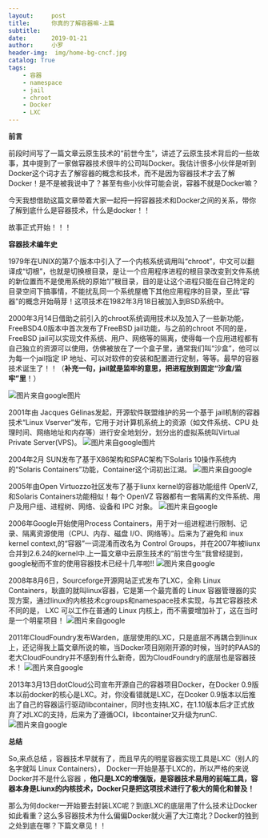```yaml
---
layout:     post
title:      你真的了解容器嘛-上篇
subtitle:   
date:       2019-01-21
author:     小罗
header-img:  img/home-bg-cncf.jpg
catalog: True
tags:
    - 容器
    - namespace
    - jail
    - chroot
    - Docker
    - LXC
---
```


**前言**

前段时间写了一篇文章云原生技术的“前世今生”，讲述了云原生技术背后的一些故事，其中提到了一家做容器技术很牛的公司叫Docker。我估计很多小伙伴是听到Docker这个词才去了解容器的概念和技术，而不是因为容器技术才去了解Docker！是不是被我说中了？甚至有些小伙伴可能会说，容器不就是Docker嘛？

今天我想借助这篇文章带着大家一起捋一捋容器技术和Docker之间的关系，带你了解到底什么是容器技术，什么是docker！！

 故事正式开始！！！



 **容器技术编年史**

1979年在UNIX的第7个版本中引入了一个内核系统调用叫“chroot”，中文可以翻译成“切根”，也就是切换根目录，是让一个应用程序进程的根目录改变到文件系统的新位置而不是使用系统的原始“/”根目录，目的是让这个进程只能在自己特定的目录空间下搞事情，不能扰乱同一个系统屋檐下其他应用程序的目录，至此“容器”的概念开始萌芽！这项技术在1982年3月18日被加入到BSD系统中。

 2000年3月14日借助之前引入的chroot系统调用技术以及加入了一些新功能，FreeBSD4.0版本中首次发布了FreeBSD jail功能，与之前的chroot 不同的是，FreeBSD jail可以实现文件系统、用户、网络等的隔离，使得每一个应用进程都有自己独立的资源可以使用，仿佛被放在了一个盒子里，通常我们叫“沙盒”，他可以为每一个jail指定 IP 地址、可以对软件的安装和配置进行定制，等等。最早的容器技术诞生了！！（**补充一句，jail就是监牢的意思，把进程放到固定“沙盒/监牢”里**！）

 ![图片来自google图片](http://img.zyl.yuandingit.com/1544455105.jpg)



2001年由 Jacques Gélinas发起，开源软件联盟维护的另一个基于 jail机制的容器技术“Linux Vserver”发布，它用于对计算机系统上的资源（如文件系统、CPU 处理时间、网络地址和内存等）进行安全地划分，划分出的虚拟系统叫Virtual Private Server(VPS)。
![图片来自google图片](http://img.zyl.yuandingit.com/1543391362.jpg)




2004年2月 SUN发布了基于X86架构和SPAC架构下Solaris 10操作系统内的“Solaris Containers”功能，Container这个词初出江湖。
![图片来自google](http://img.zyl.yuandingit.com/solaris.png)




2005年由Open Virtuozzo社区发布了基于liunx kernel的容器功能组件 OpenVZ,和Solaris Containers功能相似！每个 OpenVZ 容器都有一套隔离的文件系统、用户及用户组、进程树、网络、设备和 IPC 对象。
![图片来自google](http://img.zyl.yuandingit.com/openVZ.png)





2006年Google开始使用Process Containers，用于对一组进程进行限制、记录、隔离资源使用（CPU、内存、磁盘 I/O、网络等）。后来为了避免和 inux kernel context,的“容器”一词混淆而改名为 Control Groups，并在2007年被liunx合并到2.6.24的kernel中.上一篇文章中云原生技术的“前世今生”我曾经提到，google秘而不宣的使用容器技术已经十几年啦!!
![图片来自google](http://img.zyl.yuandingit.com/Google_logo.png)





2008年8月6日，Sourceforge开源网站正式发布了LXC，全称 Linux Containers，耿直的就叫linux容器，它是第一个最完善的 Linux 容器管理器的实现方案，通过linux的内核技术cgroups和namespace技术实现，与其它容器技术不同的是， LXC 可以工作在普通的 Linux 内核上，而不需要增加补丁，这在当时是一个明星项目！
![图片来自google](http://img.zyl.yuandingit.com/LXC.png)




2011年CloudFoundry发布Warden，底层使用的LXC，只是底层不再耦合到linux上，还记得我上篇文章所说的嘛，当Docker项目刚刚开源的时候，当时的PAAS的老大CloudFoundry并不感到有什么新奇，因为CloudFoundry的底层也是容器技术！
![图片来自google](http://img.zyl.yuandingit.com/CFF_Logo_vertical_RGB.png)



2013年3月13日dotCloud公司宣布开源自己的容器项目Docker，在Docker 0.9版本以前docker的核心是LXC。对，你没看错就是LXC，在Dcoker 0.9版本以后推出了自己的容器运行驱动libcontainer，同时也支持LXC，在1.10版本后才正式放弃了对LXC的支持，后来为了遵循OCI，libcontainer又升级为runC.
![图片来自google](http://img.zyl.yuandingit.com/Docker.png)


**总结**

So,来点总结 ，容器技术早就有了，而且早先的明星容器实现工具是LXC（别人的名字就叫 Linux Containers）， Docker一开始是基于LXC的，所以严格的来说Docker并不是什么容器 ，**他只是LXC的增强版，是容器技术易用的前端工具，容器本身是Liunx的内核技术，Docker只是把这项技术进行了极大的简化和普及！**

那么为何docker一开始要去封装LXC呢？到底LXC的底层用了什么技术让Docker如此看重？这么多容器技术为什么偏偏Docker就火遍了大江南北？Docker的独到之处到底在哪？下篇文章见！！